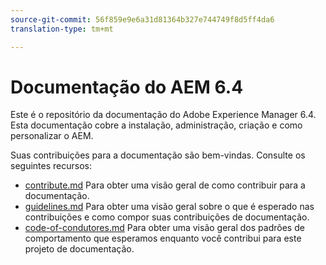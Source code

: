 ```yaml
---
source-git-commit: 56f859e9e6a31d81364b327e744749f8d5ff4da6
translation-type: tm+mt

---
```

# Documentação do AEM 6.4

Este é o repositório da documentação do Adobe Experience Manager 6.4. Esta documentação cobre a instalação, administração, criação e como personalizar o AEM.

Suas contribuições para a documentação são bem-vindas. Consulte os seguintes recursos:

* [contribute.md](contributing.md) Para obter uma visão geral de como contribuir para a documentação.
* [guidelines.md](guidelines.md) Para obter uma visão geral sobre o que é esperado nas contribuições e como compor suas contribuições de documentação.
* [code-of-condutores.md](code-of-conduct.md) Para obter uma visão geral dos padrões de comportamento que esperamos enquanto você contribui para este projeto de documentação.


